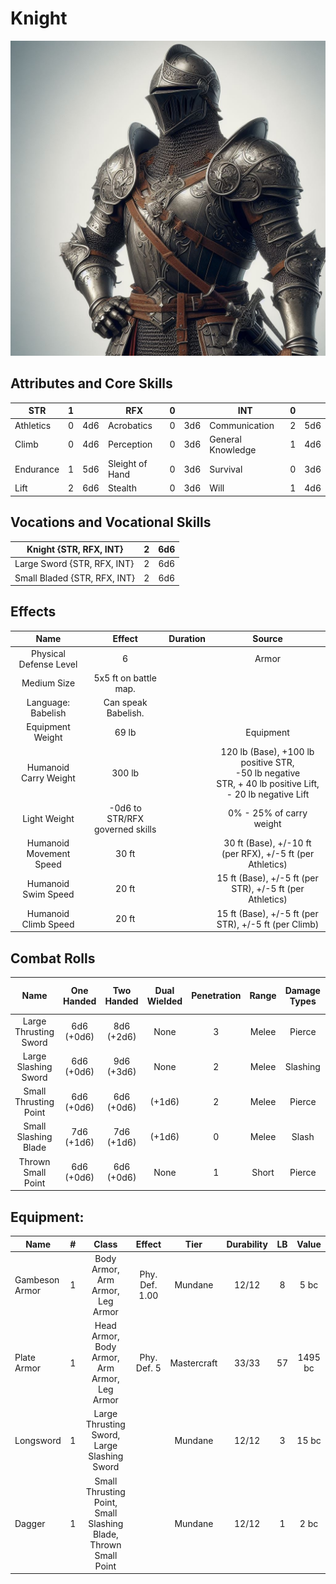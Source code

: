 # Knight

![Art](Knight.jpg)

## Attributes and Core Skills

| STR       | 1 |    | RFX             | 0 |    | INT               | 0 |    |
| --------- | :-: | :-: | --------------- | :-: | :-: | ----------------- | :-: | :-: |
| Athletics | 0 | 4d6 | Acrobatics      | 0 | 3d6 | Communication     | 2 | 5d6 |
| Climb     | 0 | 4d6 | Perception      | 0 | 3d6 | General Knowledge | 1 | 4d6 |
| Endurance | 1 | 5d6 | Sleight of Hand | 0 | 3d6 | Survival          | 0 | 3d6 |
| Lift      | 2 | 6d6 | Stealth         | 0 | 3d6 | Will              | 1 | 4d6 |

## Vocations and Vocational Skills

| Knight {STR, RFX, INT}       | 2 | 6d6 |
| ---------------------------- | :-: | :-: |
| Large Sword {STR, RFX, INT} | 2 | 6d6 |
| Small Bladed {STR, RFX, INT} | 2 | 6d6 |

## Effects

|          Name          |             Effect             | Duration |                                                       Source                                                       |
| :---------------------: | :-----------------------------: | :------: | :-----------------------------------------------------------------------------------------------------------------: |
| Physical Defense Level |                6                |          |                                                        Armor                                                        |
|       Medium Size       |      5x5 ft on battle map.      |          |                                                                                                                    |
|   Language: Babelish   |       Can speak Babelish.       |          |                                                                                                                    |
|    Equipment Weight    |              69 lb              |          |                                                      Equipment                                                      |
|  Humanoid Carry Weight  |             300 lb             |          | 120 lb (Base), +100 lb positive STR,<br />-50 lb negative STR, + 40 lb positive Lift,<br />- 20 lb negative Lift |
|      Light Weight      | -0d6 to STR/RFX governed skills |          |                                              0% - 25% of carry weight                                              |
| Humanoid Movement Speed |              30 ft              |          |                              30 ft (Base), +/-10 ft (per RFX), +/-5 ft (per Athletics)                              |
|   Humanoid Swim Speed   |              20 ft              |          |                              15 ft (Base), +/-5 ft (per STR), +/-5 ft (per Athletics)                              |
|  Humanoid Climb Speed  |              20 ft              |          |                                15 ft (Base), +/-5 ft (per STR), +/-5 ft (per Climb)                                |

## Combat Rolls

|         Name         | One<br />Handed | Two<br />Handed | Dual<br />Wielded | Penetration | Range | Damage<br />Types | Engageable<br />Opponents | Area Of<br />Effect | Resource<br />Class |
| :-------------------: | :-------------: | :-------------: | :---------------: | :---------: | :---: | :---------------: | :-----------------------: | :-----------------: | :-----------------: |
| Large Thrusting Sword | 6d6<br />(+0d6) | 8d6<br />(+2d6) |       None       |      3      | Melee |      Pierce      |           Rapid           |        None        |        None        |
| Large Slashing Sword | 6d6<br />(+0d6) | 9d6<br />(+3d6) |       None       |      2      | Melee |     Slashing     |           Rapid           |        None        |        None        |
| Small Thrusting Point | 6d6<br />(+0d6) | 6d6<br />(+0d6) |      (+1d6)      |      2      | Melee |      Pierce      |           Rapid           |        None        |        None        |
| Small Slashing Blade | 7d6<br />(+1d6) | 7d6<br />(+1d6) |      (+1d6)      |      0      | Melee |       Slash       |           Rapid           |        None        |        None        |
|  Thrown Small Point  | 6d6<br />(+0d6) | 6d6<br />(+0d6) |       None       |      1      | Short |      Pierce      |           Quick           |        None        |        None        |

## Equipment:

| Name           | # |                              Class                              |     Effect     |    Tier    | Durability | LB |  Value  |
| -------------- | :-: | :-------------------------------------------------------------: | :------------: | :---------: | :--------: | :-: | :-----: |
| Gambeson Armor | 1 |                Body Armor, Arm Armor, Leg Armor                | Phy. Def. 1.00 |   Mundane   |   12/12   | 8 |  5 bc  |
| Plate Armor    | 1 |          Head Armor, Body Armor, Arm Armor, Leg Armor          |  Phy. Def. 5  | Mastercraft |   33/33   | 57 | 1495 bc |
| Longsword      | 1 |           Large Thrusting Sword, Large Slashing Sword           |                |   Mundane   |   12/12   | 3 |  15 bc  |
| Dagger         | 1 | Small Thrusting Point, Small Slashing Blade, Thrown Small Point |                |   Mundane   |   12/12   | 1 |  2 bc  |
